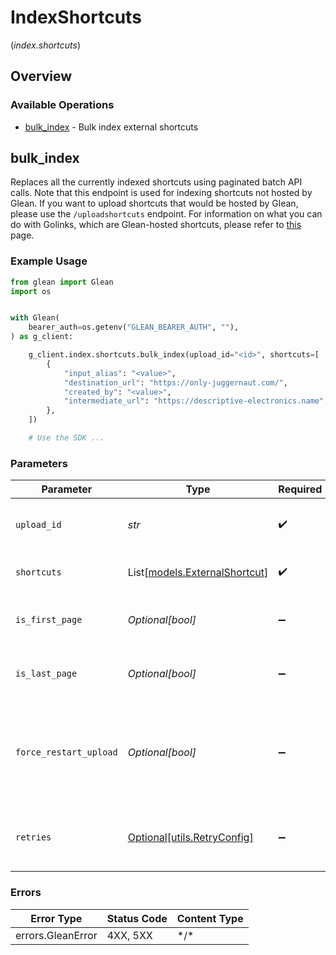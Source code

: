 # IndexShortcuts
(*index.shortcuts*)

## Overview

### Available Operations

* [bulk_index](#bulk_index) - Bulk index external shortcuts

## bulk_index

Replaces all the currently indexed shortcuts using paginated batch API calls. Note that this endpoint is used for indexing shortcuts not hosted by Glean. If you want to upload shortcuts that would be hosted by Glean, please use the `/uploadshortcuts` endpoint. For information on what you can do with Golinks, which are Glean-hosted shortcuts, please refer to [this](https://help.glean.com/en/articles/5628838-how-go-links-work) page.

### Example Usage

```python
from glean import Glean
import os


with Glean(
    bearer_auth=os.getenv("GLEAN_BEARER_AUTH", ""),
) as g_client:

    g_client.index.shortcuts.bulk_index(upload_id="<id>", shortcuts=[
        {
            "input_alias": "<value>",
            "destination_url": "https://only-juggernaut.com/",
            "created_by": "<value>",
            "intermediate_url": "https://descriptive-electronics.name",
        },
    ])

    # Use the SDK ...

```

### Parameters

| Parameter                                                                                                | Type                                                                                                     | Required                                                                                                 | Description                                                                                              |
| -------------------------------------------------------------------------------------------------------- | -------------------------------------------------------------------------------------------------------- | -------------------------------------------------------------------------------------------------------- | -------------------------------------------------------------------------------------------------------- |
| `upload_id`                                                                                              | *str*                                                                                                    | :heavy_check_mark:                                                                                       | Unique id that must be used for this bulk upload instance                                                |
| `shortcuts`                                                                                              | List[[models.ExternalShortcut](../../models/externalshortcut.md)]                                        | :heavy_check_mark:                                                                                       | Batch of shortcuts information                                                                           |
| `is_first_page`                                                                                          | *Optional[bool]*                                                                                         | :heavy_minus_sign:                                                                                       | true if this is the first page of the upload. Defaults to false                                          |
| `is_last_page`                                                                                           | *Optional[bool]*                                                                                         | :heavy_minus_sign:                                                                                       | true if this is the last page of the upload. Defaults to false                                           |
| `force_restart_upload`                                                                                   | *Optional[bool]*                                                                                         | :heavy_minus_sign:                                                                                       | Flag to discard previous upload attempts and start from scratch. Must be specified with isFirstPage=true |
| `retries`                                                                                                | [Optional[utils.RetryConfig]](../../models/utils/retryconfig.md)                                         | :heavy_minus_sign:                                                                                       | Configuration to override the default retry behavior of the client.                                      |

### Errors

| Error Type        | Status Code       | Content Type      |
| ----------------- | ----------------- | ----------------- |
| errors.GleanError | 4XX, 5XX          | \*/\*             |